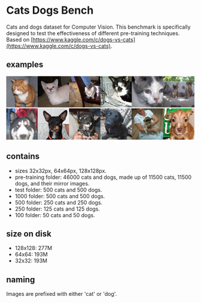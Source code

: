 Cats Dogs Bench
===============

Cats and dogs dataset for Computer Vision. This benchmark is specifically designed to test the effectiveness of different pre-training techniques. Based on [https://www.kaggle.com/c/dogs-vs-cats](https://www.kaggle.com/c/dogs-vs-cats).

## examples

![example.png](example.png)

## contains
- sizes 32x32px, 64x64px, 128x128px.
- pre-training folder: 46000 cats and dogs, made up of 11500 cats, 11500 dogs, and their mirror images.
- test folder: 500 cats and 500 dogs.
- 1000 folder: 500 cats and 500 dogs.
- 500 folder: 250 cats and 250 dogs.
- 250 folder: 125 cats and 125 dogs.
- 100 folder: 50 cats and 50 dogs.

## size on disk
- 128x128: 277M
- 64x64: 193M
- 32x32: 193M

## naming
Images are prefixed with either 'cat' or 'dog'.
